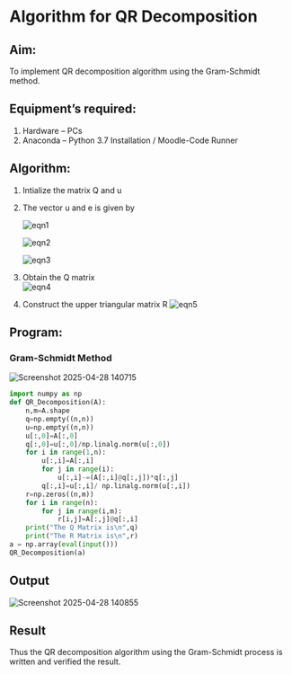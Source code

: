 # Algorithm for QR Decomposition
## Aim:
To implement QR decomposition algorithm using the Gram-Schmidt method.
## Equipment’s required:
1.	Hardware – PCs
2.	Anaconda – Python 3.7 Installation / Moodle-Code Runner
## Algorithm:
1.	Intialize the matrix Q and u
2.	The vector u and e is given by

    ![eqn1](./ex4.jpg)

    ![eqn2](./ex6.jpg)

    ![eqn3](./ex3.jpg)

3.	Obtain the Q matrix   
    ![eqn4](./ex1.jpg)
4.	Construct the upper triangular matrix R
    ![eqn5](./ex2.jpg)



## Program:
### Gram-Schmidt Method
![Screenshot 2025-04-28 140715](https://github.com/user-attachments/assets/6416dc16-774e-44c6-a725-9f69225710f9)
```python
import numpy as np
def QR_Decomposition(A):
    n,m=A.shape
    q=np.empty((n,n))
    u=np.empty((n,n))
    u[:,0]=A[:,0]
    q[:,0]=u[:,0]/np.linalg.norm(u[:,0])
    for i in range(1,n):
        u[:,i]=A[:,i]
        for j in range(i):
            u[:,i]-=(A[:,i]@q[:,j])*q[:,j]
        q[:,i]=u[:,i]/ np.linalg.norm(u[:,i])
    r=np.zeros((n,m))
    for i in range(n):
        for j in range(i,m):
            r[i,j]=A[:,j]@q[:,i]
    print("The Q Matrix is\n",q)
    print("The R Matrix is\n",r)
a = np.array(eval(input()))
QR_Decomposition(a)
```
## Output
![Screenshot 2025-04-28 140855](https://github.com/user-attachments/assets/91e62b73-98c0-4f87-b0e9-edcf85c42ad8)
## Result
Thus the QR decomposition algorithm using the Gram-Schmidt process is written and verified the result.
